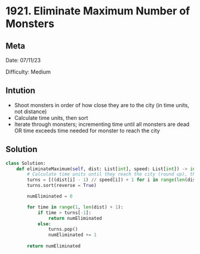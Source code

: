 # 1921. Eliminate Maximum Number of Monsters

## Meta
Date: 07/11/23

Difficulty: Medium

## Intution
- Shoot monsters in order of how close they are to the city (in time units, not distance)
- Calculate time units, then sort
- Iterate through monsters; incrementing time until all monsters are dead OR time exceeds time needed for monster to reach the city

## Solution
```py
class Solution:
    def eliminateMaximum(self, dist: List[int], speed: List[int]) -> int:
        # Calculate time units until they reach the city (round up), then sort
        turns = [((dist[i] - 1) // speed[i]) + 1 for i in range(len(dist))]
        turns.sort(reverse = True)

        numEliminated = 0

        for time in range(1, len(dist) + 1):
            if time > turns[-1]:
                return numEliminated
            else:
                turns.pop()
                numEliminated += 1
        
        return numEliminated
```